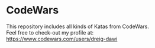 # CodeWars
This repository includes all kinds of Katas from CodeWars.
<br>
Feel free to check-out my profile at: https://www.codewars.com/users/dreig-dawi